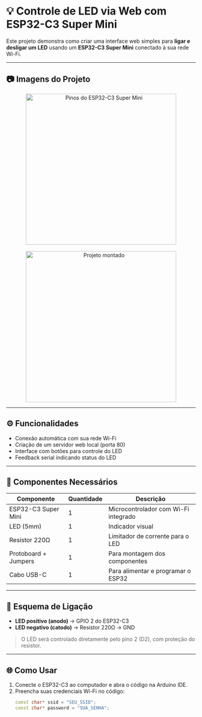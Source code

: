# 💡 Controle de LED via Web com ESP32-C3 Super Mini

Este projeto demonstra como criar uma interface web simples para **ligar e desligar um LED** usando um **ESP32-C3 Super Mini** conectado à sua rede Wi-Fi.

---

## 📷 Imagens do Projeto

<div align="center">
  <img src="./imagens/esp32c3_pinos.jpg" alt="Pinos do ESP32-C3 Super Mini" width="400"/>
  <br><br>
  <img src="./imagens/projeto_pronto.jpg" alt="Projeto montado" width="400"/>
</div>

---

## ⚙️ Funcionalidades

- Conexão automática com sua rede Wi-Fi
- Criação de um servidor web local (porta 80)
- Interface com botões para controle do LED
- Feedback serial indicando status do LED

---

## 🧰 Componentes Necessários

| Componente              | Quantidade | Descrição                                |
|-------------------------|------------|------------------------------------------|
| ESP32-C3 Super Mini     | 1          | Microcontrolador com Wi-Fi integrado     |
| LED (5mm)               | 1          | Indicador visual                         |
| Resistor 220Ω           | 1          | Limitador de corrente para o LED         |
| Protoboard + Jumpers    | 1          | Para montagem dos componentes            |
| Cabo USB-C              | 1          | Para alimentar e programar o ESP32       |

---

## 🔌 Esquema de Ligação

- **LED positivo (anodo)** → GPIO 2 do ESP32-C3
- **LED negativo (catodo)** → Resistor 220Ω → GND

> O LED será controlado diretamente pelo pino 2 (D2), com proteção do resistor.

---

## 🌐 Como Usar

1. Conecte o ESP32-C3 ao computador e abra o código na Arduino IDE.
2. Preencha suas credenciais Wi-Fi no código:
   ```cpp
   const char* ssid = "SEU_SSID";
   const char* password = "SUA_SENHA";
